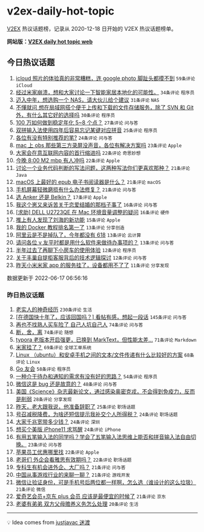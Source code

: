 # v2ex-daily-hot-topic

[V2EX](https://www.v2ex.com/) 热议话题榜，记录从 2020-12-18 日开始的 V2EX 热议话题榜单。

**网站版：[V2EX daily hot topic web](https://boojack.github.io/v2ex-daily-hot-topic-web/)**

## 今日热议话题

<!-- TODAY BEGIN -->

1. [icloud 照片的体验真的非常糟糕，连 google photo 脚趾头都摸不到](https://www.v2ex.com/t/860191) `59条评论` `iCloud`
1. [经过米家崩溃，想和大家讨论一下智能家居本地化的可能性。](https://www.v2ex.com/t/860266) `34条评论` `程序员`
1. [迈入中年，想选购一个 NAS，请大伙儿给个建议](https://www.v2ex.com/t/860224) `31条评论` `NAS`
1. [不懂就问 想在局域网搭个便于上传和下载的文件存储服务，除了 SVN 和 Git 外，有什么其它好的选择吗](https://www.v2ex.com/t/860206) `30条评论` `程序员`
1. [100 万如何做到稳定年化 5~8 个点？](https://www.v2ex.com/t/860226) `27条评论` `问与答`
1. [双拼输入法使用四年后容易忘记某键对应拼音](https://www.v2ex.com/t/860256) `25条评论` `程序员`
1. [各位有没有特别推荐的笔?](https://www.v2ex.com/t/860234) `24条评论` `问与答`
1. [mac 上 obs 那些第三方录屏没声音，各位有解决方案吗](https://www.v2ex.com/t/860208) `23条评论` `Apple`
1. [大家会在意互联网内容的首行缩进吗](https://www.v2ex.com/t/860239) `22条评论` `奇思妙想`
1. [今晚 8:00 M2 mbp 有人冲吗](https://www.v2ex.com/t/860213) `22条评论` `Apple`
1. [讨论一个业务代码判断的写法问题，这两种写法你们更喜欢那种？](https://www.v2ex.com/t/860261) `21条评论` `Java`
1. [macOS 上最好的 epub 电子书阅读器是什么？](https://www.v2ex.com/t/860241) `21条评论` `macOS`
1. [手机屏幕轻微磨损有什么办法修复？](https://www.v2ex.com/t/860180) `21条评论` `问与答`
1. [选 Anker 还是 Belkin？](https://www.v2ex.com/t/860211) `17条评论` `Apple`
1. [我这个崽又来诉苦关于恋爱结婚的那档子事了](https://www.v2ex.com/t/860292) `16条评论` `问与答`
1. [[求助] DELL U2723QE 在 Mac 环境音量调整的疑问](https://www.v2ex.com/t/860238) `16条评论` `硬件`
1. [推上有人发现了刘海的新功能](https://www.v2ex.com/t/860210) `15条评论` `Apple`
1. [我的 Docker 教程排名第一了](https://www.v2ex.com/t/860243) `13条评论` `分享创造`
1. [阿里云是不是掉队了，今年都没有 618](https://www.v2ex.com/t/860203) `13条评论` `云计算`
1. [请问各位 v 友平时都是用什么软件来做待办事项的？](https://www.v2ex.com/t/860194) `13条评论` `问与答`
1. [半年过去了再聊下小房车的使用体验](https://www.v2ex.com/t/860288) `12条评论` `程序员`
1. [关于丰巢自提柜客服背后的技术逻辑探讨](https://www.v2ex.com/t/860228) `12条评论` `问与答`
1. [昨天小米米家 app 的服务挂了，设备都用不了了](https://www.v2ex.com/t/860250) `11条评论` `分享发现`

数据更新于 2022-06-17 06:56:16

<!-- TODAY END -->

### 昨日热议话题

<!-- YESTERDAY BEGIN -->

1. [老实人的神奇经历](https://www.v2ex.com/t/859962) `230条评论` `生活`
1. [[在德国快十年了，应该回国吗？] 看帖有感，想起一段话](https://www.v2ex.com/t/859933) `145条评论` `问与答`
1. [再也不找熟人买车险了 自己人坑自己人](https://www.v2ex.com/t/859948) `74条评论` `问与答`
1. [断，舍，离](https://www.v2ex.com/t/860059) `74条评论` `随想`
1. [typora 老版本开启强更，已换到 MarkText，但性能太差…](https://www.v2ex.com/t/860011) `71条评论` `Markdown`
1. [米家挂了？](https://www.v2ex.com/t/860117) `69条评论` `全球工单系统`
1. [Linux （ubuntu）和安卓手机之间的文本/文件传递有什么比较好的方案](https://www.v2ex.com/t/859938) `68条评论` `Linux`
1. [Go 友会](https://www.v2ex.com/t/859970) `58条评论` `程序员`
1. [一种介于待办和通知的需求有没有好的思路？](https://www.v2ex.com/t/859954) `54条评论` `程序员`
1. [微信这是 bug 还是故意的？](https://www.v2ex.com/t/859931) `48条评论` `问与答`
1. [美国《Science》杂志最新论文，通过感染奥密克戎，不会得到免疫力，反而是削弱](https://www.v2ex.com/t/860111) `28条评论` `分享发现`
1. [昨天，老大跟我说，他准备辞职了](https://www.v2ex.com/t/860096) `25条评论` `职场话题`
1. [号召减税降费，为啥还短信提示我补交个人所得税？](https://www.v2ex.com/t/860094) `24条评论` `职场话题`
1. [大家千兆宽带多少钱？](https://www.v2ex.com/t/860042) `24条评论` `深圳`
1. [想买个美版 iPhone11 求骂醒](https://www.v2ex.com/t/859907) `24条评论` `iPhone`
1. [有用五笔输入法的同学吗？学会了五笔输入法思维上能否和拼音输入法自由切换。](https://www.v2ex.com/t/860048) `23条评论` `问与答`
1. [苹果员工优惠哪里找](https://www.v2ex.com/t/860068) `22条评论` `Apple`
1. [老哥们 外企会看雅思有效期吗？](https://www.v2ex.com/t/859961) `22条评论` `职场话题`
1. [专科生有机会进外企、大厂吗？](https://www.v2ex.com/t/860063) `21条评论` `问与答`
1. [中国从事游戏行业的来聊一聊？](https://www.v2ex.com/t/860035) `21条评论` `游戏开发`
1. [微信让验证身份，可是手机号后两位都一样啊，怎么选（谁设计的这么垃圾）](https://www.v2ex.com/t/859979) `21条评论` `微信`
1. [爱奇艺会员+京东 plus 会员 应该是最便宜的时候了](https://www.v2ex.com/t/859920) `21条评论` `京东`
1. [老婆有弟弟 双方父母赡养义务怎么处理](https://www.v2ex.com/t/860151) `20条评论` `生活`

<!-- YESTERDAY END -->

---

💡 Idea comes from [justjavac 迷渡](https://github.com/justjavac/)
